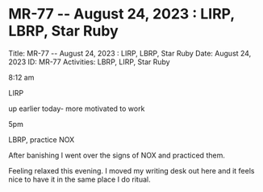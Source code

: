 # MR-77 -- August 24, 2023 : LIRP, LBRP, Star Ruby

Title: MR-77 -- August 24, 2023 : LIRP, LBRP, Star Ruby
Date: August 24, 2023
ID: MR-77
Activities: LBRP, LIRP, Star Ruby

8:12 am

LIRP

up earlier today- more motivated to work

5pm

LBRP, practice NOX

After banishing I went over the signs of NOX and practiced them. 

Feeling relaxed this evening. I moved my writing desk out here and it feels nice to have it in the same place I do ritual.